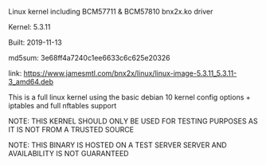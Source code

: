 Linux kernel including BCM57711 & BCM57810 bnx2x.ko driver

Kernel: 5.3.11

Built: 2019-11-13

md5sum: 3e68ff4a7240c1ee6633c6c625e20326

link: https://www.jamesmtl.com/bnx2x/linux/linux-image-5.3.11_5.3.11-3_amd64.deb

This is a full linux kernel using the basic debian 10 kernel config options + iptables and full nftables support

NOTE: THIS KERNEL SHOULD ONLY BE USED FOR TESTING PURPOSES AS IT IS NOT FROM A TRUSTED SOURCE

NOTE: THIS BINARY IS HOSTED ON A TEST SERVER SERVER AND AVAILABILITY IS NOT GUARANTEED
